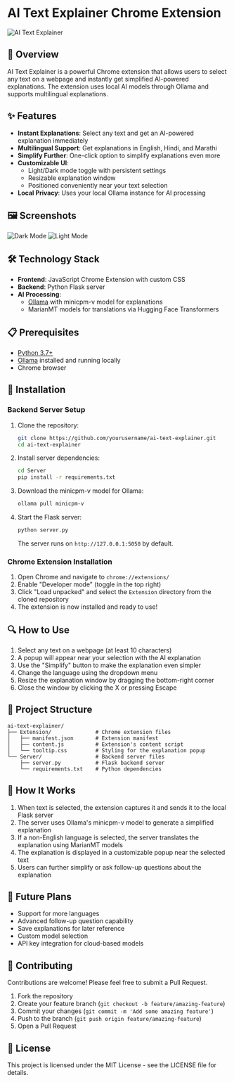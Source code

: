 # AI Text Explainer Chrome Extension

![AI Text Explainer](https://via.placeholder.com/800x400?text=AI+Text+Explainer)

## 🧠 Overview

AI Text Explainer is a powerful Chrome extension that allows users to select any text on a webpage and instantly get simplified AI-powered explanations. The extension uses local AI models through Ollama and supports multilingual explanations.

## ✨ Features

- **Instant Explanations**: Select any text and get an AI-powered explanation immediately
- **Multilingual Support**: Get explanations in English, Hindi, and Marathi
- **Simplify Further**: One-click option to simplify explanations even more
- **Customizable UI**: 
  - Light/Dark mode toggle with persistent settings
  - Resizable explanation window
  - Positioned conveniently near your text selection
- **Local Privacy**: Uses your local Ollama instance for AI processing

## 🖼️ Screenshots

![Dark Mode](https://via.placeholder.com/400x300?text=Dark+Mode+Screenshot)
![Light Mode](https://via.placeholder.com/400x300?text=Light+Mode+Screenshot)

## 🛠️ Technology Stack

- **Frontend**: JavaScript Chrome Extension with custom CSS
- **Backend**: Python Flask server
- **AI Processing**: 
  - [Ollama](https://ollama.ai/) with minicpm-v model for explanations
  - MarianMT models for translations via Hugging Face Transformers

## 📋 Prerequisites

- [Python 3.7+](https://www.python.org/downloads/)
- [Ollama](https://ollama.ai/download) installed and running locally
- Chrome browser

## 🚀 Installation

### Backend Server Setup

1. Clone the repository:
   ```bash
   git clone https://github.com/yourusername/ai-text-explainer.git
   cd ai-text-explainer
   ```

2. Install server dependencies:
   ```bash
   cd Server
   pip install -r requirements.txt
   ```

3. Download the minicpm-v model for Ollama:
   ```bash
   ollama pull minicpm-v
   ```

4. Start the Flask server:
   ```bash
   python server.py
   ```
   The server runs on `http://127.0.0.1:5050` by default.

### Chrome Extension Installation

1. Open Chrome and navigate to `chrome://extensions/`
2. Enable "Developer mode" (toggle in the top right)
3. Click "Load unpacked" and select the `Extension` directory from the cloned repository
4. The extension is now installed and ready to use!

## 🔍 How to Use

1. Select any text on a webpage (at least 10 characters)
2. A popup will appear near your selection with the AI explanation
3. Use the "Simplify" button to make the explanation even simpler
4. Change the language using the dropdown menu
5. Resize the explanation window by dragging the bottom-right corner
6. Close the window by clicking the X or pressing Escape

## 🧩 Project Structure

```
ai-text-explainer/
├── Extension/              # Chrome extension files
│   ├── manifest.json       # Extension manifest
│   ├── content.js          # Extension's content script
│   └── tooltip.css         # Styling for the explanation popup
└── Server/                 # Backend server files
    ├── server.py           # Flask backend server
    └── requirements.txt    # Python dependencies
```

## 🔄 How It Works

1. When text is selected, the extension captures it and sends it to the local Flask server
2. The server uses Ollama's minicpm-v model to generate a simplified explanation
3. If a non-English language is selected, the server translates the explanation using MarianMT models
4. The explanation is displayed in a customizable popup near the selected text
5. Users can further simplify or ask follow-up questions about the explanation

## 🔮 Future Plans

- Support for more languages
- Advanced follow-up question capability
- Save explanations for later reference
- Custom model selection
- API key integration for cloud-based models

## 🤝 Contributing

Contributions are welcome! Please feel free to submit a Pull Request.

1. Fork the repository
2. Create your feature branch (`git checkout -b feature/amazing-feature`)
3. Commit your changes (`git commit -m 'Add some amazing feature'`)
4. Push to the branch (`git push origin feature/amazing-feature`)
5. Open a Pull Request

## 📝 License

This project is licensed under the MIT License - see the LICENSE file for details.


